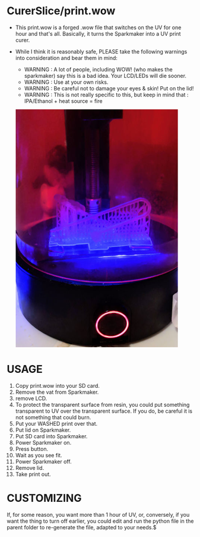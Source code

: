 # CurerSlice/print.wow

- This print.wow is a forged .wow file that switches on the UV for one hour and that's all. Basically, it turns the Sparkmaker into a UV print curer.
- While I think it is reasonably safe, PLEASE take the following warnings into consideration and bear them in mind:
    - WARNING : A lot of people, including WOW! (who makes the sparkmaker) say this is a bad idea. Your LCD/LEDs will die sooner.
    - WARNING : Use at your own risks.
    - WARNING : Be careful not to damage your eyes & skin! Put on the lid!
    - WARNING : This is not really specific to this, but keep in mind that : IPA/Ethanol + heat source = fire

    ![Alt text](photo.jpg?raw=true "Photo")

# USAGE

1. Copy print.wow into your SD card.
2. Remove the vat from Sparkmaker.
3. remove LCD.
4. To protect the transparent surface from resin, you could put something transparent to UV over the transparent surface. If you do, be careful it is not something that could burn.
5. Put your WASHED print over that.
6. Put lid on Sparkmaker.
7. Put SD card into Sparkmaker.
8. Power Sparkmaker on.
9. Press button.
10. Wait as you see fit.
11. Power Sparkmaker off.
12. Remove lid.
13. Take print out.

# CUSTOMIZING

If, for some reason, you want more than 1 hour of UV, or, conversely, if you want the thing to turn off earlier, you could edit and run the python file in the parent folder to re-generate the file, adapted to your needs.$